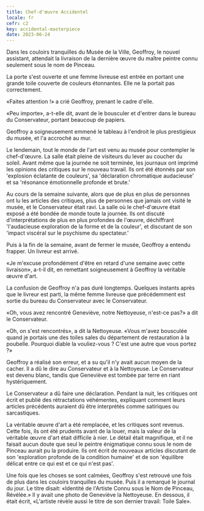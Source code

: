 ```yaml
---
title: Chef-d'œuvre Accidentel
locale: fr
cefr: c2
key: accidental-masterpiece
date: 2023-06-24
---
```


Dans les couloirs tranquilles du Musée de la Ville, Geoffroy, le nouvel assistant, attendait la livraison de la dernière œuvre du maître peintre connu seulement sous le nom de Pinceau.

La porte s'est ouverte et une femme livreuse est entrée en portant une grande toile couverte de couleurs étonnantes. Elle ne la portait pas correctement.

«Faites attention !» a crié Geoffroy, prenant le cadre d'elle.

«Peu importe», a-t-elle dit, avant de le bousculer et d'entrer dans le bureau du Conservateur, portant beaucoup de papiers.

Geoffroy a soigneusement emmené le tableau à l'endroit le plus prestigieux du musée, et l'a accroché au mur.

Le lendemain, tout le monde de l'art est venu au musée pour contempler le chef-d'œuvre. La salle était pleine de visiteurs du lever au coucher du soleil. Avant même que la journée ne soit terminée, les journaux ont imprimé les opinions des critiques sur le nouveau travail. Ils ont été étonnés par son 'explosion éclatante de couleurs', sa 'déclaration chromatique audacieuse' et sa 'résonance émotionnelle profonde et brute.'

Au cours de la semaine suivante, alors que de plus en plus de personnes ont lu les articles des critiques, plus de personnes que jamais ont visité le musée, et le Conservateur était ravi. La salle où le chef-d'œuvre était exposé a été bondée de monde toute la journée. Ils ont discuté d'interprétations de plus en plus profondes de l'œuvre, déchiffrant 'l'audacieuse exploration de la forme et de la couleur', et discutant de son 'impact viscéral sur le psychisme du spectateur.'

Puis à la fin de la semaine, avant de fermer le musée, Geoffroy a entendu frapper. Un livreur est arrivé.

«Je m'excuse profondément d'être en retard d'une semaine avec cette livraison», a-t-il dit, en remettant soigneusement à Geoffroy la véritable œuvre d'art.

La confusion de Geoffroy n'a pas duré longtemps. Quelques instants après que le livreur est parti, la même femme livreuse que précédemment est sortie du bureau du Conservateur avec le Conservateur.

«Oh, vous avez rencontré Geneviève, notre Nettoyeuse, n'est-ce pas?» a dit le Conservateur.

«Oh, on s'est rencontrés», a dit la Nettoyeuse. «Vous m'avez bousculée quand je portais une des toiles sales du département de restauration à la poubelle. Pourquoi diable la vouliez-vous ? C'est une autre que vous portez ?»

Geoffroy a réalisé son erreur, et a su qu'il n'y avait aucun moyen de la cacher. Il a dû le dire au Conservateur et à la Nettoyeuse. Le Conservateur est devenu blanc, tandis que Geneviève est tombée par terre en riant hystériquement.

Le Conservateur a dû faire une déclaration. Pendant la nuit, les critiques ont écrit et publié des rétractations véhémentes, expliquant comment leurs articles précédents auraient dû être interprétés comme satiriques ou sarcastiques.

La véritable œuvre d'art a été remplacée, et les critiques sont revenus. Cette fois, ils ont été prudents avant de la louer, mais la valeur de la véritable œuvre d'art était difficile à nier. Le détail était magnifique, et il ne faisait aucun doute que seul le peintre énigmatique connu sous le nom de Pinceau aurait pu la produire. Ils ont écrit de nouveaux articles discutant de son 'exploration profonde de la condition humaine' et de son 'équilibre délicat entre ce qui est et ce qui n'est pas'.

Une fois que les choses se sont calmées, Geoffroy s'est retrouvé une fois de plus dans les couloirs tranquilles du musée. Puis il a remarqué le journal du jour. Le titre disait: «Identité de l'Artiste Connu sous le Nom de Pinceau, Révélée.» Il y avait une photo de Geneviève la Nettoyeuse. En dessous, il était écrit, «L'artiste révèle aussi le titre de son dernier travail: Toile Sale».